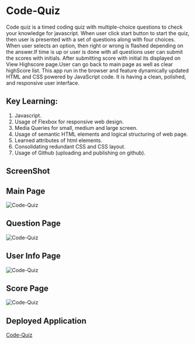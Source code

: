 # Code-Quiz

Code quiz is a timed coding quiz with multiple-choice questions to check your knowledge for javascript.
When user click start button to start the quiz, then user is presented with a set of questions along with four choices. When user selects an option, then right or wrong is flashed depending on the answer.If time is up or user is done with all questions user can submit the scores with initials.
After submitting score with initial its displayed on View Highscore page.User can go back to main page as well as clear highScore list.
This app run in the browser and feature dynamically updated HTML and CSS powered by JavaScript code. It is having a clean, polished, and responsive user interface.

## Key Learning:

1. Javascript.
2. Usage of Flexbox for responsive web design.
3. Media Queries for small, medium and large screen.
4. Usage of semantic HTML elements and logical structuring of web page.
5. Learned attributes of html elements.
6. Consolidating redundant CSS and CSS layout.
7. Usage of Github (uploading and publishing on github).

## ScreenShot

## Main Page

![Code-Quiz](./assets/images/Code-Quiz-MainPage)

## Question Page

![Code-Quiz](./assets/images/Code-Quiz-Questions)

## User Info Page

![Code-Quiz](./assets/images/Code-Quiz-Alldone)

## Score Page

![Code-Quiz](./assets/images/Code-Quiz-HighScorePage)

## Deployed Application

[Code-Quiz]()
